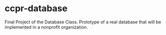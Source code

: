 # ccpr-database
Final Project of the Database Class. Prototype of a real database that will be implemented in a nonprofit organization.
